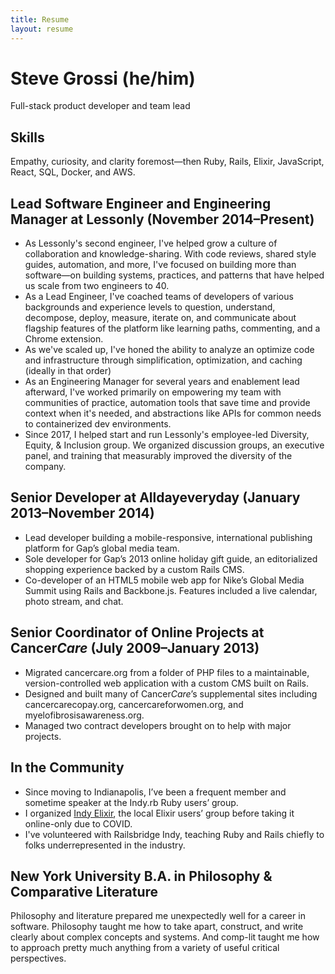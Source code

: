 ```yaml
---
title: Resume
layout: resume
---
```


# Steve Grossi (he/him)

<p class="lede">Full-stack product developer and team lead</p>

## Skills

Empathy, curiosity, and clarity foremost—then Ruby, Rails, Elixir, JavaScript, React, SQL, Docker, and AWS.

## Lead Software Engineer and Engineering Manager at Lessonly <span class="subhead">(November 2014–Present)</span>

- As Lessonly's second engineer, I've helped grow a culture of collaboration and knowledge-sharing. With code reviews, shared style guides, automation, and more, I've focused on building more than software—on building systems, practices, and patterns that have helped us scale from two engineers to 40.
- As a Lead Engineer, I've coached teams of developers of various backgrounds and experience levels to question, understand, decompose, deploy, measure, iterate on, and communicate about flagship features of the platform like learning paths, commenting, and a Chrome extension.
- As we've scaled up, I've honed the ability to analyze an optimize code and infrastructure through simplification, optimization, and caching (ideally in that order)
- As an Engineering Manager for several years and enablement lead afterward, I've worked primarily on empowering my team with communities of practice, automation tools that save time and provide context when it's needed, and abstractions like APIs for common needs to containerized dev environments.
- Since 2017, I helped start and run Lessonly's employee-led Diversity, Equity, &amp; Inclusion group. We organized discussion groups, an executive panel, and training that measurably improved the diversity of the company.

## Senior Developer at Alldayeveryday <span class="subhead">(January 2013–November 2014)</span>

- Lead developer building a mobile-responsive, international publishing platform for Gap’s global media team.
- Sole developer for Gap’s 2013 online holiday gift guide, an editorialized shopping experience backed by a custom Rails CMS.
- Co-developer of an HTML5 mobile web app for Nike’s Global Media Summit using Rails and Backbone.js. Features included a live calendar, photo stream, and chat.

## Senior Coordinator of Online Projects at Cancer*Care* <span class="subhead">(July 2009–January 2013)</span>

- Migrated cancercare.org from a folder of PHP files to a maintainable, version-controlled web application with a custom CMS built on Rails.
- Designed and built many of Cancer*Care*’s supplemental sites including cancercarecopay.org, cancercareforwomen.org, and myelofibrosisawareness.org.
- Managed two contract developers brought on to help with major projects.

## In the Community

- Since moving to Indianapolis, I’ve been a frequent member and sometime speaker at the Indy.rb Ruby users’ group.
- I organized [Indy Elixir](https://www.indyelixir.org/), the local Elixir users’ group before taking it online-only due to COVID.
- I've volunteered with Railsbridge Indy, teaching Ruby and Rails chiefly to folks underrepresented in the industry.

## New York University <span class="subhead">B.A. in Philosophy & Comparative Literature</span>

Philosophy and literature prepared me unexpectedly well for a career in software. Philosophy taught me how to take apart, construct, and write clearly about complex concepts and systems. And comp-lit taught me how to approach pretty much anything from a variety of useful critical perspectives.
